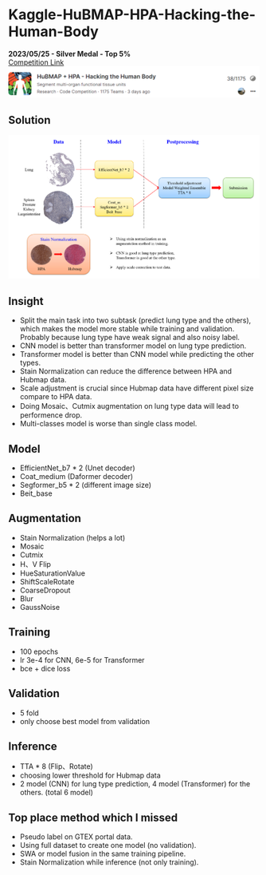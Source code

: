 # Kaggle-HuBMAP-HPA-Hacking-the-Human-Body
**2023/05/25 - Silver Medal - Top 5%**  
[Competition Link](https://www.kaggle.com/competitions/birdclef-2023)
![image](https://github.com/RichardLiu083/Kaggle-HuBMAP-HPA-Hacking-the-Human-Body/blob/main/img/Rank.png)

## Solution
![image](https://github.com/RichardLiu083/Kaggle-HuBMAP-HPA-Hacking-the-Human-Body/blob/main/img/Inference%20Pipeline.png)

## Insight
- Split the main task into two subtask (predict lung type and the others), which makes the model more stable while training and validation. 
  Probably because lung type have weak signal and also noisy label.
- CNN model is better than transformer model on lung type prediction.
- Transformer model is better than CNN model while predicting the other types.
- Stain Normalization can reduce the difference between HPA and Hubmap data.
- Scale adjustment is crucial since Hubmap data have different pixel size compare to HPA data.
- Doing Mosaic、Cutmix augmentation on lung type data will lead to performence drop.
- Multi-classes model is worse than single class model.

## Model
- EfficientNet_b7 * 2 (Unet decoder)
- Coat_medium (Daformer decoder)
- Segformer_b5 * 2 (different image size)
- Beit_base

## Augmentation
- Stain Normalization (helps a lot)
- Mosaic
- Cutmix
- H、V Flip
- HueSaturationValue
- ShiftScaleRotate
- CoarseDropout
- Blur
- GaussNoise

## Training
- 100 epochs
- lr 3e-4 for CNN, 6e-5 for Transformer
- bce + dice loss

## Validation
- 5 fold 
- only choose best model from validation

## Inference
- TTA * 8 (Flip、Rotate)
- choosing lower threshold for Hubmap data
- 2 model (CNN) for lung type prediction, 4 model (Transformer) for the others. (total 6 model)

## Top place method which I missed
- Pseudo label on GTEX portal data.
- Using full dataset to create one model (no validation).
- SWA or model fusion in the same training pipeline.
- Stain Normalization while inference (not only training).
